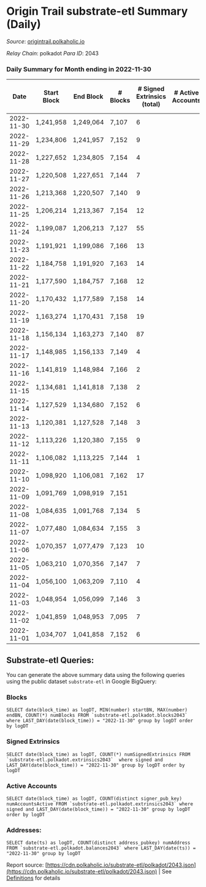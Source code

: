 # Origin Trail substrate-etl Summary (Daily)

_Source_: [origintrail.polkaholic.io](https://origintrail.polkaholic.io)

*Relay Chain*: polkadot
*Para ID*: 2043



### Daily Summary for Month ending in 2022-11-30


| Date | Start Block | End Block | # Blocks | # Signed Extrinsics (total) | # Active Accounts | # Passive | # New | # Addresses with Balances | # Events | # Transfers | # XCM Transfers In | # XCM Transfers Out |
| ---- | ----------- | --------- | -------- | --------------------------- | ----------------- | --------- | ----- | ------------------------- | -------- | ----------- | ------------------ | ------------------- |
| 2022-11-30 | 1,241,958 | 1,249,064 | 7,107  | 6 |  |  |  | 3,222 | 14,449 | 177  |   |   |
| 2022-11-29 | 1,234,806 | 1,241,957 | 7,152  | 9 |  |  |  |  | 14,622 | 236  |   |   |
| 2022-11-28 | 1,227,652 | 1,234,805 | 7,154  | 4 |  |  |  |  | 14,443 | 97  |   |   |
| 2022-11-27 | 1,220,508 | 1,227,651 | 7,144  | 7 |  |  |  |  | 14,554 | 201  |   |   |
| 2022-11-26 | 1,213,368 | 1,220,507 | 7,140  | 9 |  |  |  |  | 14,569 | 205  |   |   |
| 2022-11-25 | 1,206,214 | 1,213,367 | 7,154  | 12 |  |  |  |  | 14,777 | 355  |   |   |
| 2022-11-24 | 1,199,087 | 1,206,213 | 7,127  | 55 |  |  |  |  | 15,517 | 578  |   |   |
| 2022-11-23 | 1,191,921 | 1,199,086 | 7,166  | 13 |  |  |  |  | 14,827 | 372  |   |   |
| 2022-11-22 | 1,184,758 | 1,191,920 | 7,163  | 14 |  |  |  |  | 14,865 | 407  |   |   |
| 2022-11-21 | 1,177,590 | 1,184,757 | 7,168  | 12 |  |  |  |  | 14,765 | 315  |   |   |
| 2022-11-20 | 1,170,432 | 1,177,589 | 7,158  | 14 |  |  |  |  | 14,798 | 352  |   |   |
| 2022-11-19 | 1,163,274 | 1,170,431 | 7,158  | 19 |  |  |  |  | 14,970 | 476  |   |   |
| 2022-11-18 | 1,156,134 | 1,163,273 | 7,140  | 87 |  |  |  |  | 15,851 | 677  |   |   |
| 2022-11-17 | 1,148,985 | 1,156,133 | 7,149  | 4 |  |  |  |  | 14,460 | 111  |   |   |
| 2022-11-16 | 1,141,819 | 1,148,984 | 7,166  | 2 |  |  |  |  | 14,412 | 58  |   |   |
| 2022-11-15 | 1,134,681 | 1,141,818 | 7,138  | 2 |  |  |  |  | 14,356 | 58  |   |   |
| 2022-11-14 | 1,127,529 | 1,134,680 | 7,152  | 6 |  |  |  |  | 14,521 | 160  |   |   |
| 2022-11-13 | 1,120,381 | 1,127,528 | 7,148  | 3 |  |  |  |  | 14,415 | 88  |   |   |
| 2022-11-12 | 1,113,226 | 1,120,380 | 7,155  | 9 |  |  |  |  | 14,611 | 213  |   |   |
| 2022-11-11 | 1,106,082 | 1,113,225 | 7,144  | 1 |  |  |  |  | 14,330 | 29  |   |   |
| 2022-11-10 | 1,098,920 | 1,106,081 | 7,162  | 17 |  |  |  |  | 14,798 | 325  |   |   |
| 2022-11-09 | 1,091,769 | 1,098,919 | 7,151  |  |  |  |  |  | 14,306 |   |   |   |
| 2022-11-08 | 1,084,635 | 1,091,768 | 7,134  | 5 |  |  |  |  | 14,425 | 108  |   |   |
| 2022-11-07 | 1,077,480 | 1,084,634 | 7,155  | 3 |  |  |  |  | 14,403 | 62  |   |   |
| 2022-11-06 | 1,070,357 | 1,077,479 | 7,123  | 10 |  |  |  |  | 14,619 | 279  |   |   |
| 2022-11-05 | 1,063,210 | 1,070,356 | 7,147  | 7 |  |  |  |  | 14,568 | 206  |   |   |
| 2022-11-04 | 1,056,100 | 1,063,209 | 7,110  | 4 |  |  |  |  | 14,379 | 118  |   |   |
| 2022-11-03 | 1,048,954 | 1,056,099 | 7,146  | 3 |  |  |  |  | 14,410 | 87  |   |   |
| 2022-11-02 | 1,041,859 | 1,048,953 | 7,095  | 7 |  |  |  |  | 14,464 | 207  |   |   |
| 2022-11-01 | 1,034,707 | 1,041,858 | 7,152  | 6 |  |  |  |  | 14,543 | 178  |   |   |

## Substrate-etl Queries:
You can generate the above summary data using the following queries using the public dataset `substrate-etl` in Google BigQuery:


### Blocks
```
SELECT date(block_time) as logDT, MIN(number) startBN, MAX(number) endBN, COUNT(*) numBlocks FROM `substrate-etl.polkadot.blocks2043`  where LAST_DAY(date(block_time)) = "2022-11-30" group by logDT order by logDT
```


### Signed Extrinsics
```
SELECT date(block_time) as logDT, COUNT(*) numSignedExtrinsics FROM `substrate-etl.polkadot.extrinsics2043`  where signed and LAST_DAY(date(block_time)) = "2022-11-30" group by logDT order by logDT
```


### Active Accounts
```
SELECT date(block_time) as logDT, COUNT(distinct signer_pub_key) numAccountsActive FROM `substrate-etl.polkadot.extrinsics2043` where signed and LAST_DAY(date(block_time)) = "2022-11-30" group by logDT order by logDT
```


### Addresses:
```
SELECT date(ts) as logDT, COUNT(distinct address_pubkey) numAddress FROM `substrate-etl.polkadot.balances2043` where LAST_DAY(date(ts)) = "2022-11-30" group by logDT
```



Report source: [https://cdn.polkaholic.io/substrate-etl/polkadot/2043.json](https://cdn.polkaholic.io/substrate-etl/polkadot/2043.json) | See [Definitions](/DEFINITIONS.md) for details
